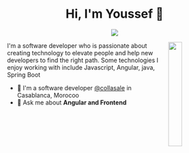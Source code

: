 
<h1 align="center">Hi, I'm Youssef 👋</h1>
<p align="center">
    <a href="https://www.linkedin.com/in/youssef-ait-abdellah/"><img src="https://img.shields.io/badge/linkedin-%230177B5?style=flat&logo=linkedin&logoColor=white"/></a>
  </p>
  
  <img src="https://github.com/mohamedabusrea/youssef-aitabdelah/blob/master/profile-img.png" align="right" width="25%"/>


I'm a software developer who is passionate about creating technology to elevate people and help new developers to find the right path. Some technologies I enjoy working with include Javascript, Angular, java, Spring Boot

- 🔭 I'm a software developer [@collasale](https://collasale.ma/) in Casablanca, Morocoo
- 💬 Ask me about **Angular and Frontend**
